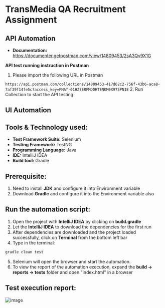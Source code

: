 # TransMedia QA Recruitment Assignment

## API Automation
- **Documentation:** https://documenter.getpostman.com/view/14809453/2sA3Qv9X1G

**API test running instruction in Postman**
1. Please import the following URL in Postman

``
https://api.postman.com/collections/14809453-417d62c2-756f-43b6-aca8-7af39f14fe5c?access_key=PMAT-01HZ7ERFMDDHTENKM0X97SPN1E
``
2. Run Collection to start the API testing.

## UI Automation
## Tools & Technology used:
- **Test Framework Suite:** Selenium
- **Testing Framework:** TestNG
- **Programming Language:** Java
- **IDE:** IntelliJ IDEA
- **Build tool:** Gradle


## Prerequisite:
1. Need to install **JDK** and configure it into Environment variable
2. Download **Gradle** and configure it into the Environment variable also

## Run the automation script:
1. Open the project with **IntelliJ IDEA** by clicking on **build.gradle**
2. Let the **IntelliJ IDEA** to download the dependencies for the first run
3. After dependencies are downloaded and the project loaded successfully, click on **Terminal** from the bottom left bar
4. Type in the terminal:

```bash
gradle clean test
```
5. Selenium will open the browser and start the automation.
6. To view the report of the automation execution, expand the **build -> reports -> tests** folder and open "index.html" in a browser

## Test execution report:
![image](https://github.com/P-Ahmed/TransMedia-QA-Recruitment-Assignment/assets/28926103/5fe5d1e7-e0f0-4b98-a304-5a1d67588a6b)
